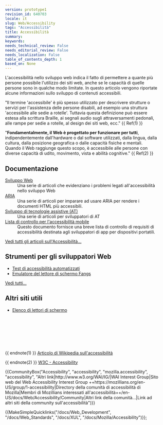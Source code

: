 ```yaml
---
version: prototype1
revision_id: 640703
locale: it
slug: Web/Accessibility
tags: "Accessibilità"
title: Accessibilità
summary: 
keywords: 
needs_technical_review: False
needs_editorial_review: False
needs_localization: False
table_of_contents_depth: 1
based_on: None
---
```

<p><span class="seoSummary">L'accessibilità nello sviluppo web indica il fatto di permettere a quante più persone possibile l'utilizzo dei siti web, <span class="seoSummary">anche se le capacità di quelle persone sono in qualche modo limitate</span>. In questo articolo vengono riportate alcune informazioni sullo sviluppo di contenuti accessibili</span>.</p>
<p>"Il termine 'accessibile' è più spesso utilizzato per descrivere strutture o servizi per l'assistenza delle persone disabili, ad esempio una struttura 'accessibile alle sedie a rotelle'. Tuttavia questa definizione può essere estesa alla scrittura Braille, ai segnali audio sugli attraversamenti pedonali, alle rampe per sedie a rotelle, al design dei siti web, ecc." {{ Ref(1) }}</p>
<p>"<strong>Fondamentalmente, il Web è progettato per funzionare per tutti</strong>, indipendentemente dall'hardware o dal software utilizzati, dalla lingua, dalla cultura, dalla posizione geografica o dalle capacità fisiche e mentali. Quando il Web raggiunge questo scopo, è accessibile alle persone con diverse capacità di udito, movimento, vista e abilità cognitive." {{ Ref(2) }}</p>
<div class="cleared topicpage-table">
 <div class="section">
  <h2 class="Documentation" id="Documentation" name="Documentation">Documentazione</h2>
  <dl>
   <dt>
    <a href="/docs/Accessibility/Web_Development" title="Accessibility Web Development">Sviluppo Web</a></dt>
   <dd>
    Una serie di articoli che evidenziano i problemi legati all'accessibilità nello sviluppo Web</dd>
   <dt>
    <a href="/docs/Accessibility/ARIA" title="/en-US/docs/Accessibility/ARIA">ARIA</a></dt>
   <dd>
    Una serie di articoli per imparare ad usare ARIA per rendere i documenti HTML più accessibili.</dd>
   <dt>
    <a href="/docs/Accessibility/AT_Development" title="AT Development">Sviluppo di tecnologie assistive (AT)</a></dt>
   <dd>
    Una serie di articoli per sviluppatori di AT</dd>
   <dt>
    <a href="https://developer.mozilla.org/en-US/docs/Web/Accessibility/Mobile_accessibility_checklist">Lista di controllo per l'accessibilità mobile</a></dt>
   <dd>
    Questo documento fornisce una breve lista di controllo di requisiti di accessibilità destinata agli sviluppatori di app per dispositivi portatili.</dd>
  </dl>
  <p><span class="alllinks"><a href="/docs/tag/Accessibility" title="/en-US/docs/tag/Accessibility">Vedi tutti gli articoli sull'Accessibilità...</a></span></p>
 </div>
 <div class="section">
  <h2 class="Tools" id="Tools" name="Tools">Strumenti per gli sviluppatori Web</h2>
  <ul>
   <li><a class="external" href="http://www-archive.mozilla.org/quality/embed/plans/accessibility/nsIAccessibleTestPlan.html" title="http://www-archive.mozilla.org/quality/embed/plans/accessibility/nsIAccessibleTestPlan.html">Test di accessibilità automatizzati</a></li>
   <li><a class="external" href="http://www.standards-schmandards.com/index.php?show/fangs">Emulatore del lettore di schermo Fangs</a></li>
  </ul>
  <p><span class="alllinks"><a href="/docs/tag/Accessibility:Tools" title="en-US/docs/tag/Accessibility:Tools">Vedi tutti...</a></span></p>
  <h2 class="Tools" id="Tools" name="Tools">Altri siti utili</h2>
  <ul>
   <li><a class="external" href="https://support.mozilla.org/kb/accessibility-features-firefox-make-firefox-and-we">Elenco di lettori di schermo</a></li>
  </ul>
  <p>&nbsp;</p>
 </div>
 <br />
 <p><br />
  &nbsp;</p>
</div>
<p>{{ endnote(1) }} <a class="external" href="http://en.wikipedia.org/wiki/Accessibility">Articolo di Wikipedia sull'accessibilità</a></p>
<p>{{ endnote(2) }} <a href="http://www.w3.org/standards/webdesign/accessibility" title="http://www.w3.org/standards/webdesign/accessibility">W3C - Accessibility</a></p>
<p>{{CommunityBox("Accessibility", "accessibility", "mozilla.accessibility", "accessibility", "Altri link|http://www.w3.org/WAI/IG/|WAI Interest Group|Sito web del Web Accessibility Interest Group ++https://mozillians.org/en-US/group/1-accessibility|Directory della comunità di accessibilità di Mozilla|Membri di Mozillians interessati all'accessibilità++/en-US/docs/Web/Accessibility/Community|Altri link della comunità...|Link ad altri siti della community sull'accessibilità")}}</p>
<p>{{MakeSimpleQuicklinks("/docs/Web_Development", "/docs/Web_Standards", "/docs/XUL", "/docs/Mozilla/Accessibility")}};</p>

